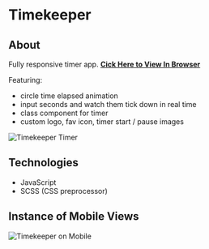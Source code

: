 # Timekeeper

## About

Fully responsive timer app. **[Cick Here to View In Browser](https://astrahalora.github.io/timekeeper)** 

Featuring:

- circle time elapsed animation
- input seconds and watch them tick down in real time
- class component for timer
- custom logo, fav icon, timer start / pause images 

![Timekeeper Timer](https://images2.imgbox.com/8e/85/Jr0OYH2j_o.jpg)

## Technologies

- JavaScript
- SCSS (CSS preprocessor)

## Instance of Mobile Views

![Timekeeper on Mobile](https://images2.imgbox.com/ad/89/Eun81uSW_o.png)